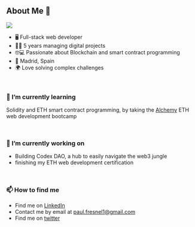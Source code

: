 

<h2> About Me 👋</h2>


<img src="https://media.licdn.com/dms/image/D4D03AQEXqFfSrBbMJA/profile-displayphoto-shrink_200_200/0/1680079374503?e=1689811200&v=beta&t=2L4iGtxxea1RimklK8z6PbbaIbd1E7nm_DV4mEYshkM"/>

- 🖥️ Full-stack web developer
- 🏃‍♂ 5 years managing digital projects
- 🤓💻 Passionate about Blockchain and smart contract programming
- 📍 Madrid, Spain
- 🌍 Love solving complex challenges 

</br>

<h3> 🌱 I’m currently learning </h3>

Solidity and ETH smart contract programming, by taking the <a href="https://www.alchemy.com/">Alchemy</a> ETH web development bootcamp

</br>

<h3>🔭 I’m currently working on </h3>

  - Building Codex DAO, a hub to easily navigate the web3 jungle
  - finishing my ETH web development certification

</br>

<h3> 📫 How to find me </h3>

  - Find me on <a href="https://www.linkedin.com/in/paul-fresnel/">LinkedIn</a>
  - Contact me by email at <a href="mailto:paul.fresnel1@gmail.com">paul.fresnel1@gmail.com</a>
  - Find me on <a href="https://twitter.com/GetMoustachu">twitter</a>

<!--
**Paulfresnel/Paulfresnel** is a ✨ _special_ ✨ repository because its `README.md` (this file) appears on your GitHub profile.

Here are some ideas to get you started:

- 🔭 I’m currently working on ...
- 👯 I’m looking to collaborate on ...
- 🤔 I’m looking for help with ...
- 💬 Ask me about ...
- 📫 How to reach me: ...
- 😄 Pronouns: ...
- ⚡ Fun fact: ...
-->
